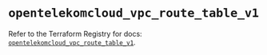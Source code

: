 # `opentelekomcloud_vpc_route_table_v1`

Refer to the Terraform Registry for docs: [`opentelekomcloud_vpc_route_table_v1`](https://registry.terraform.io/providers/opentelekomcloud/opentelekomcloud/1.36.40/docs/resources/vpc_route_table_v1).
